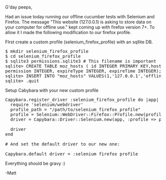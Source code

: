 G'day peeps,

Had an issue today running our offline cucumber tests with Selenium and Firefox. The message "This website (127.0.0.1) is asking to store data on your computer for offline use." kept coming up with firefox version 7+. To allow it I made the following modification to our firefox profile.

FIrst create a custom profile (selenium_firefox_profile) with an sqllite DB.

<pre>
$ mkdir selenium_firefox_profile
$ cd selenium_firefox_profile
$ sqlite3 permissions.sqlite3 # This filename is important
sqlite> CREATE TABLE moz_hosts ( id INTEGER PRIMARY KEY,host TEXT,type TEXT, 
permission INTEGER, expireType INTEGER, expireTime INTEGER);
sqlite> INSERT INTO "moz_hosts" VALUES(1,'127.0.0.1','offline-app',1,NULL,NULL);
sqlite> .quit
</pre>

Setup Cabybara with your new custom profile

<pre>
Capybara.register_driver :selenium_firefox_profile do |app|
  require 'selenium/webdriver'
  profile_path = "/path/to/selenium_firefox_profile"
  profile = Selenium::WebDriver::Firefox::Profile.new(profile_path)
  driver = Capybara::Driver::Selenium.new(app, :profile => profile)

  driver
end

# And set the default driver to our new one:

Capybara.default_driver = :selenium_firefox_profile
</pre>

Everything should be gravy :)

-Matt